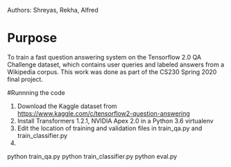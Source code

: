 Authors: Shreyas, Rekha, Alfred
# Purpose
To train a fast question answering system on the Tensorflow 2.0 QA Challenge dataset, which contains user queries and labeled answers from a Wikipedia corpus.
This work was done as part of the CS230 Spring 2020 final project.


#Runnning the code

1. Download the Kaggle dataset from https://www.kaggle.com/c/tensorflow2-question-answering
2. Install Transformers 1.2.1, NVIDIA Apex 2.0 in a Python 3.6 virtualenv
3. Edit the location of training and validation files in train_qa.py and train_classifier.py
3.

python train_qa.py
python train_classifier.py
python eval.py

